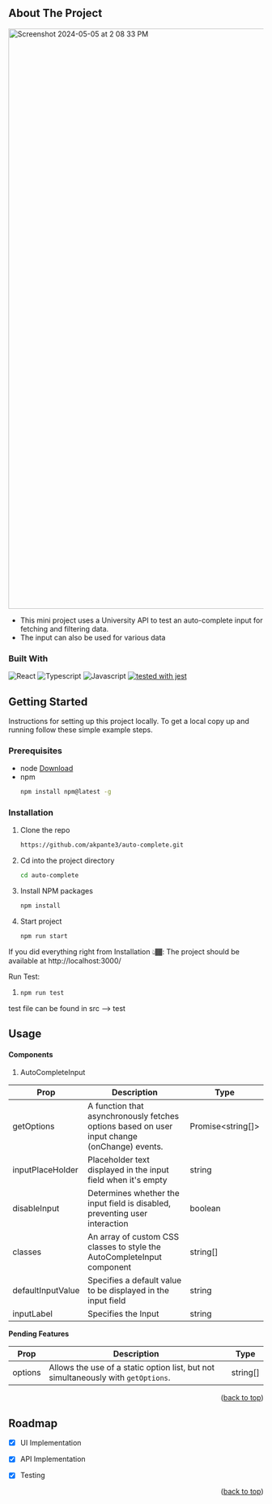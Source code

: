
<a name="readme-top"></a>




<!-- ABOUT THE PROJECT -->
## About The Project

<img width="1145" alt="Screenshot 2024-05-05 at 2 08 33 PM" src="https://github.com/akpante3/auto-complete/assets/37974813/be301528-c0fe-409a-b121-ab91699e0e9f">


- This mini project uses a University API to test an auto-complete input for fetching and filtering data.
- The input can also be used for various data



### Built With

![React](https://img.shields.io/badge/-React-61DBFB?style=for-the-badge&labelColor=black&logo=react&logoColor=61DBFB)
![Typescript](https://img.shields.io/badge/Typescript-007acc?style=for-the-badge&labelColor=black&logo=typescript&logoColor=007acc)
![Javascript](https://img.shields.io/badge/Javascript-F0DB4F?style=for-the-badge&labelColor=black&logo=javascript&logoColor=F0DB4F)
[![tested with jest](https://img.shields.io/badge/tested_with-jest-99424f.svg?logo=jest)](https://github.com/jestjs/jest)



<!-- GETTING STARTED -->
## Getting Started

Instructions for setting up this project locally.
To get a local copy up and running follow these simple example steps.

### Prerequisites
* node <a href="https://nodejs.org/en">Download</a>
* npm
  ```sh
  npm install npm@latest -g
  ```

### Installation

1. Clone the repo
     ```sh
     https://github.com/akpante3/auto-complete.git
     ```
2. Cd into the project directory
     ```sh
     cd auto-complete
     ```
3. Install NPM packages
     ```sh
     npm install
     ```
4. Start project
     ```sh
     npm run start
     ```
If you did everything right from Installation 👆🏾: The project should be available at http://localhost:3000/


Run Test: 
1.  ```sh
    npm run test
      ```
test file can be found in src --> test 




<!-- USAGE EXAMPLES -->
## Usage

#### Components

1. AutoCompleteInput
   
| Prop | Description | Type |
| --- | --- | --- |
| getOptions |  A function that asynchronously fetches options based on user input change (onChange) events. | Promise<string[]> |
| inputPlaceHolder |  Placeholder text displayed in the input field when it's empty  | string |
| disableInput | Determines whether the input field is disabled, preventing user interaction | boolean |
| classes | An array of custom CSS classes to style the AutoCompleteInput component |string[] |
| defaultInputValue | Specifies a default value to be displayed in the input field |string |
| inputLabel | Specifies the Input <label> |string |

**Pending Features**

| Prop | Description | Type |
| --- | --- | --- |
| options | Allows the use of a static option list, but not simultaneously with `getOptions`. | string[] |


<p align="right">(<a href="#readme-top">back to top</a>)</p>



<!-- ROADMAP -->
## Roadmap

- [x] UI Implementation
- [x] API Implementation 
- [x] Testing


<p align="right">(<a href="#readme-top">back to top</a>)</p>



